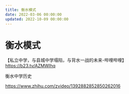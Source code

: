 ```yaml
---
title: 衡水模式
date: 2022-03-06 00:00:00
updated: 2022-10-09 00:00:00
---
```


# 衡水模式

【私立中学，与县城中学塌陷，与背水一战的未来-哔哩哔哩】 https://b23.tv/AZMWIhq

衡水中学历史

https://www.zhihu.com/zvideo/1392882852850262016

